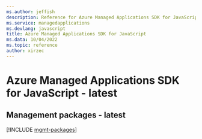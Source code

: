 ```yaml
---
ms.author: jeffish
description: Reference for Azure Managed Applications SDK for JavaScript
ms.service: managedapplications
ms.devlang: javascript
title: Azure Managed Applications SDK for JavaScript
ms.data: 10/04/2022
ms.topic: reference
author: xirzec
---
```

# Azure Managed Applications SDK for JavaScript - latest

## Management packages - latest
[!INCLUDE [mgmt-packages](managed-applications-mgmt-index.md)]